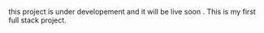this project is under developement and it will be live soon .
This is  my first full stack project. 
